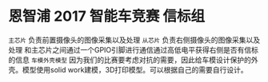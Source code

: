 # 恩智浦 2017 智能车竞赛 信标组
`主芯片` 负责前置摄像头的图像采集以及处理
`从芯片` 负责右侧摄像头的图像采集以及处理 和主芯片之间通过一个GPIO引脚进行通信通过高低电平获得右侧是否有信标的信息
`车模外壳模型` 因为我们的比赛要考虑对抗的需要，因此给车模设计保护的外壳。模型使用solid work建模，3D打印模型。可以根据自己的需要自行设计。
